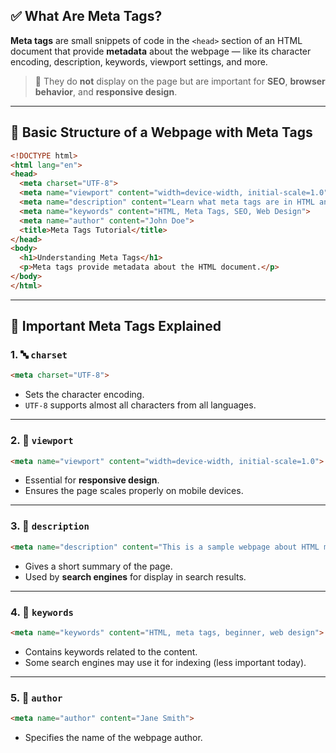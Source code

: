 ## ✅ **What Are Meta Tags?**

**Meta tags** are small snippets of code in the `<head>` section of an HTML document that provide **metadata** about the webpage — like its character encoding, description, keywords, viewport settings, and more.

> 🔹 They do **not** display on the page but are important for **SEO**, **browser behavior**, and **responsive design**.

---

## 📘 **Basic Structure of a Webpage with Meta Tags**

```html
<!DOCTYPE html>
<html lang="en">
<head>
  <meta charset="UTF-8">
  <meta name="viewport" content="width=device-width, initial-scale=1.0">
  <meta name="description" content="Learn what meta tags are in HTML and how they help your website.">
  <meta name="keywords" content="HTML, Meta Tags, SEO, Web Design">
  <meta name="author" content="John Doe">
  <title>Meta Tags Tutorial</title>
</head>
<body>
  <h1>Understanding Meta Tags</h1>
  <p>Meta tags provide metadata about the HTML document.</p>
</body>
</html>
```

---

## 📌 **Important Meta Tags Explained**

### 1. 🔤 `charset`

```html
<meta charset="UTF-8">
```

* Sets the character encoding.
* `UTF-8` supports almost all characters from all languages.

---

### 2. 📱 `viewport`

```html
<meta name="viewport" content="width=device-width, initial-scale=1.0">
```

* Essential for **responsive design**.
* Ensures the page scales properly on mobile devices.

---

### 3. 📝 `description`

```html
<meta name="description" content="This is a sample webpage about HTML meta tags.">
```

* Gives a short summary of the page.
* Used by **search engines** for display in search results.

---

### 4. 🔑 `keywords`

```html
<meta name="keywords" content="HTML, meta tags, beginner, web design">
```

* Contains keywords related to the content.
* Some search engines may use it for indexing (less important today).

---

### 5. 🧑 `author`

```html
<meta name="author" content="Jane Smith">
```

* Specifies the name of the webpage author.